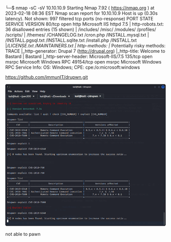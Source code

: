 └─$ nmap -sC -sV 10.10.10.9
Starting Nmap 7.92 ( https://nmap.org ) at 2023-02-18 08:36 EST
Nmap scan report for 10.10.10.9
Host is up (0.30s latency).
Not shown: 997 filtered tcp ports (no-response)
PORT      STATE SERVICE VERSION
80/tcp    open  http    Microsoft IIS httpd 7.5
| http-robots.txt: 36 disallowed entries (15 shown)
| /includes/ /misc/ /modules/ /profiles/ /scripts/ 
| /themes/ /CHANGELOG.txt /cron.php /INSTALL.mysql.txt 
| /INSTALL.pgsql.txt /INSTALL.sqlite.txt /install.php /INSTALL.txt 
|_/LICENSE.txt /MAINTAINERS.txt
| http-methods: 
|_  Potentially risky methods: TRACE
|_http-generator: Drupal 7 (http://drupal.org)
|_http-title: Welcome to Bastard | Bastard
|_http-server-header: Microsoft-IIS/7.5
135/tcp   open  msrpc   Microsoft Windows RPC
49154/tcp open  msrpc   Microsoft Windows RPC
Service Info: OS: Windows; CPE: cpe:/o:microsoft:windows



https://github.com/immunIT/drupwn.git

![](20230218113446.png)  

not able to pawn
